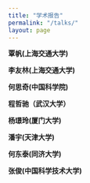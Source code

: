 ```yaml
---
title: "学术报告"
permalink: "/talks/"
layout: page
---
```


<p><b>覃帆(上海交通大学)</b>
</p> 

 
<p><b>李友林(上海交通大学)</b>
</p> 
 
<p><b>何思奇(中国科学院)</b>
</p> 
 
<p><b>程哲驰（武汉大学）</b>
</p> 
 
<p><b>杨璟玲(厦门大学)</b>
</p> 
 
<p><b>潘宇(天津大学)</b>
</p> 
 
<p><b>何东泰(同济大学)</b>
</p> 
 
<p><b>张俊(中国科学技术大学)</b>
</p> 
